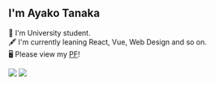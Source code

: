 ## I'm Ayako Tanaka

🏫 I'm University student.  
🖋 I'm currently leaning React, Vue, Web Design and so on.  
🖥 Please view my [PF](https://ayako-tanaka.netlify.app/)!


[![](https://github-readme-stats.vercel.app/api?username=ayakotanaka0224&hide=contribs&count_private=true&show_icons=true&theme=tokyonight)](https://github.com/ayakotanaka0224/)
[![](https://github-readme-stats.vercel.app/api/top-langs/?username=ayakotanaka0224&layout=compact&theme=tokyonight)](https://github.com/ayakotanaka0224/)

